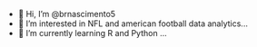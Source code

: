 - 👋 Hi, I’m @brnascimento5
- 👀 I’m interested in NFL and american football data analytics...
- 🌱 I’m currently learning R and Python ...
